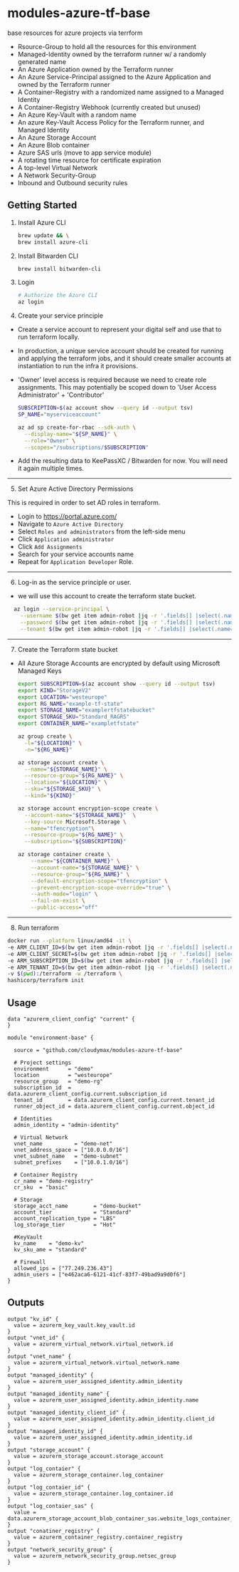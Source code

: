 # modules-azure-tf-base
base resources for azure projects via terrform 

- Rsource-Group to hold all the resources for this environment
- Managed-Identity owned by the terraform runner w/ a randomly generated name
- An Azure Application owned by the Terraform runner
- An Azure Service-Principal assigned to the Azure Application and owned by the Terraform runner
- A Container-Registry with a randomized name assigned to a Managed Identity
- A Container-Registry Webhook (currently created but unused)
- An Azure Key-Vault with a random name
- An azure Key-Vault Access Policy for the Terraform runner, and Managed Identity
- An Azure Storage Account 
- An Azure Blob container
- Azure SAS urls (move to app service module)
- A rotating time resource for certificate expiration
- A top-level Virtual Network
- A Network Security-Group
- Inbound and Outbound security rules

## Getting Started

1. Install Azure CLI

   ```bash
   brew update && \
   brew install azure-cli
   ```

2. Install Bitwarden CLI

   ```bash
   brew install bitwarden-cli
   ```

3. Login

   ```bash
   # Authorize the Azure CLI
   az login
   ```

4. Create your service principle

  - Create a service account to represent your digital self and use that to run terraform locally.

  - In production, a unique service account should be created for running and applying the terraform jobs,
and it should create smaller accounts at instantiation to run the infra it provisions.

  - 'Owner' level access is required because we need to create role assignments. This may potentially be
scoped down to 'User Access Administrator' + 'Contributor'

      ```bash
      SUBSCRIPTION=$(az account show --query id --output tsv)
      SP_NAME="myserviceaccount"

      az ad sp create-for-rbac --sdk-auth \
        --display-name="${SP_NAME}" \
        --role="Owner" \
        --scopes="/subscriptions/$SUBSCRIPTION"
      ```

  - Add the resulting data to KeePassXC / Bitwarden for now. You will need it again multiple times.

___


5. Set Azure Active Directory Permissions

This is required in order to set AD roles in terraform.

  - Login to https://portal.azure.com/
  - Navigate to `Azure Active Directory`
  - Select `Roles and administrators` from the left-side menu
  - Click `Application administrator`
  - Click `Add Assignments`
  - Search for your service accounts name
  - Repeat for `Application Developer` Role.

___

6. Log-in as the service principle or user.

- we will use this account to create the terraform state bucket.

```bash
  az login --service-principal \
    --username $(bw get item admin-robot |jq -r '.fields[] |select(.name=="clientId") |.value') \
    --password $(bw get item admin-robot |jq -r '.fields[] |select(.name=="clientSecret") |.value') \
    --tenant $(bw get item admin-robot |jq -r '.fields[] |select(.name=="tenantId") |.value')
```

____

7. Create the Terraform state bucket

  - All Azure Storage Accounts are encrypted by default using Microsoft Managed Keys
    ```bash
    export SUBSCRIPTION=$(az account show --query id --output tsv)    
    export KIND="StorageV2"
    export LOCATION="westeurope"
    export RG_NAME="example-tf-state"
    export STORAGE_NAME="examplertfstatebucket"
    export STORAGE_SKU="Standard_RAGRS"
    export CONTAINER_NAME="exampletfstate"

    az group create \
      -l="${LOCATION}" \
      -n="${RG_NAME}"

    az storage account create \
      --name="${STORAGE_NAME}" \
      --resource-group="${RG_NAME}" \
      --location="${LOCATION}" \
      --sku="${STORAGE_SKU}" \
      --kind="${KIND}"

    az storage account encryption-scope create \
      --account-name="${STORAGE_NAME}"  \
      --key-source Microsoft.Storage \
      --name="tfencryption"\
      --resource-group="${RG_NAME}" \
      --subscription="${SUBSCRIPTION}"

    az storage container create \
        --name="${CONTAINER_NAME}" \
        --account-name="${STORAGE_NAME}" \
        --resource-group="${RG_NAME}" \
        --default-encryption-scope="tfencryption" \
        --prevent-encryption-scope-override="true" \
        --auth-mode="login" \
        --fail-on-exist \
        --public-access="off"
    ```
___

8. Run terraform

```bash
docker run --platform linux/amd64 -it \
-e ARM_CLIENT_ID=$(bw get item admin-robot |jq -r '.fields[] |select(.name=="clientId") |.value') \
-e ARM_CLIENT_SECRET=$(bw get item admin-robot |jq -r '.fields[] |select(.name=="clientSecret") |.value') \
-e ARM_SUBSCRIPTION_ID=$(bw get item admin-robot |jq -r '.fields[] |select(.name=="subscriptionId") |.value') \
-e ARM_TENANT_ID=$(bw get item admin-robot |jq -r '.fields[] |select(.name=="tenantId") |.value') \
-v $(pwd):/terraform -w /terraform \
hashicorp/terraform init
```


## Usage

```hcl
data "azurerm_client_config" "current" {
}

module "environment-base" {

  source = "github.com/cloudymax/modules-azure-tf-base"

  # Project settings
  environment      = "demo"
  location         = "westeurope"
  resource_group   = "demo-rg"
  subscription_id  = data.azurerm_client_config.current.subscription_id
  tenant_id        = data.azurerm_client_config.current.tenant_id
  runner_object_id = data.azurerm_client_config.current.object_id

  # Identities
  admin_identity = "admin-identity"

  # Virtual Network
  vnet_name          = "demo-net"
  vnet_address_space = ["10.0.0.0/16"]
  vnet_subnet_name   = "demo-subnet"
  subnet_prefixes    = ["10.0.1.0/16"]

  # Container Registry
  cr_name = "demo-registry"
  cr_sku  = "basic"

  # Storage
  storage_acct_name        = "demo-bucket"
  account_tier             = "Standard"
  account_replication_type = "LBS"
  log_storage_tier         = "Hot"

  #KeyVault
  kv_name    = "demo-kv"
  kv_sku_ame = "standard"

  # Firewall
  allowed_ips = ["77.249.236.43"]
  admin_users = ["e462aca6-6121-41cf-83f7-49bad9a9d0f6"]
}
```

## Outputs

```hcl
output "kv_id" {
  value = azurerm_key_vault.key_vault.id
}
output "vnet_id" {
  value = azurerm_virtual_network.virtual_network.id
}
output "vnet_name" {
  value = azurerm_virtual_network.virtual_network.name
}
output "managed_identity" {
  value = azurerm_user_assigned_identity.admin_identity
}
output "managed_identity_name" {
  value = azurerm_user_assigned_identity.admin_identity.name
}
output "managed_identity_client_id" {
  value = azurerm_user_assigned_identity.admin_identity.client_id
}
output "managed_identity_id" {
  value = azurerm_user_assigned_identity.admin_identity.id
}
output "storage_account" {
  value = azurerm_storage_account.storage_account
}
output "log_contaier" {
  value = azurerm_storage_container.log_container
}
output "log_contaier_id" {
  value = azurerm_storage_container.log_container.id
}
output "log_contaier_sas" {
  value = data.azurerm_storage_account_blob_container_sas.website_logs_container_sas.sas
}
output "conatiner_registry" {
  value = azurerm_container_registry.container_registry
}
output "network_security_group" {
  value = azurerm_network_security_group.netsec_group
}
